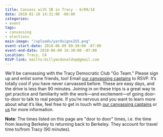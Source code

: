 ```yaml
---
title: Canvass with IB in Tracy - 6/09/18
date: 2018-02-10 14:31:00 -08:00
categories:
- event
tags:
- canvassing
- elections
main-image: "/uploads/yardsigns255.png"
event-start-date: 2018-06-09 09:30:00 -07:00
event-end-date: 2018-06-09 16:30:00 -07:00
Location: Tracy, CA
RSVP-link: mailto:billymcdonaldnp@gmail.com
---
```


We'll be canvassing with the Tracy Democratic Club "Go Team." Please sign up and enlist some friends, too! Email [our canvassing captains](canvassing+owner@indivisibleberkeley.org) to RSVP. It’s totally cool if you have never canvassed before. These are easy days, and the drive is less than 90 minutes. Joining in on these trips is a great way to get practice and familiarity with the work—and excitement—of going door-to-door to talk to real people. If you’re nervous and you want to learn more about what it’s like, feel free to get in touch with [our canvassing captains](canvassing+owner@indivisibleberkeley.org) or [us](mailto:elections+owner@indivisibleberkeley.org) for more information.

**Note**: The times listed on this page are "door to door" times, i.e. the time from leaving Berkeley to returning back to Berkeley. They account for travel time to/from Tracy (90 minutes).